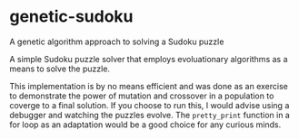 # genetic-sudoku
A genetic algorithm approach to solving a Sudoku puzzle

A simple Sudoku puzzle solver that employs evoluationary algorithms as a means to solve the puzzle.

This implementation is by no means efficient and was done as an exercise to demonstrate the power of mutation
and crossover in a population to coverge to a final solution. If you choose to run this, I would advise using 
a debugger and watching the puzzles evolve. The `pretty_print` function in a for loop as an adaptation would 
be a good choice for any curious minds.
